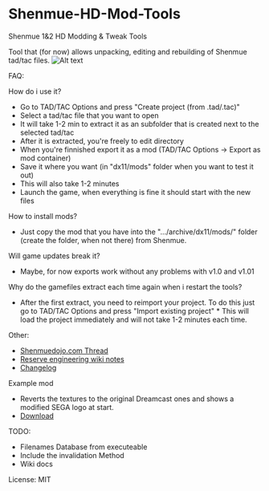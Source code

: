# Shenmue-HD-Mod-Tools
Shenmue 1&2 HD Modding & Tweak Tools

Tool that (for now) allows unpacking, editing and rebuilding of Shenmue tad/tac files.
![Alt text](https://vgy.me/av0tj0.gif "Test Preview of Shenmue HD Mod Tools")

FAQ:

How do i use it?

* Go to TAD/TAC Options and press "Create project (from .tad/.tac)"
* Select a tad/tac file that you want to open
* It will take 1-2 min to extract it as an subfolder that is created next to the selected tad/tac
* After it is extracted, you're freely to edit directory
* When you're finnished export it as a mod (TAD/TAC Options -> Export as mod container)
* Save it where you want (in "dx11/mods" folder when you want to test it out)
* This will also take 1-2 minutes
* Launch the game, when everything is fine it should start with the new files

How to install mods?
* Just copy the mod that you have into the ".../archive/dx11/mods/" folder (create the folder, when not there) from Shenmue.

Will game updates break it?
* Maybe, for now exports work without any problems with v1.0 and v1.01

Why do the gamefiles extract each time again when i restart the tools?
* After the first extract, you need to reimport your project. To do this just go to TAD/TAC Options and press "Import existing project" * This will load the project immediately and will not take 1-2 minutes each time.

Other:
* [Shenmuedojo.com Thread](https://www.shenmuedojo.com/forum/index.php?threads/shenmue-hd-unpacker-tool.366/)
* [Reserve engineering wiki notes](https://github.com/derplayer/ShenmueHDTools/wiki)
* [Changelog](https://github.com/derplayer/ShenmueHDTools/releases)

Example mod
* Reverts the textures to the original Dreamcast ones and shows a modified SEGA logo at start.
* [Download](https://www.shenmuedojo.com/forum/index.php?attachments/sdtextureoverride-zip.1109/)

TODO:
* Filenames Database from executeable
* Include the invalidation Method
* Wiki docs

License:
MIT
